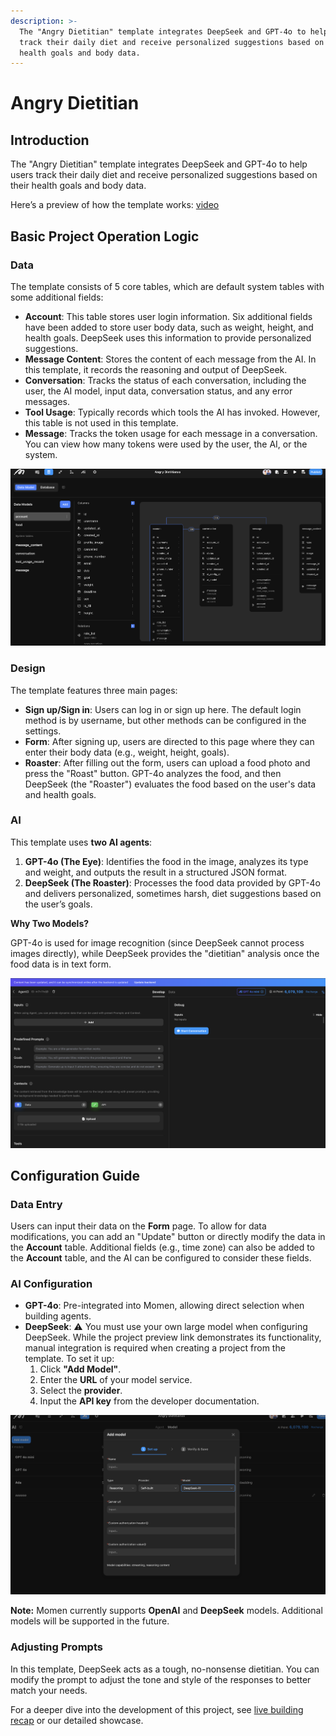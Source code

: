 ```yaml
---
description: >-
  The "Angry Dietitian" template integrates DeepSeek and GPT-4o to help users
  track their daily diet and receive personalized suggestions based on their
  health goals and body data.
---
```


# Angry Dietitian

## Introduction

The "Angry Dietitian" template integrates DeepSeek and GPT-4o to help users track their daily diet and receive personalized suggestions based on their health goals and body data.

Here’s a preview of how the template works: [video](https://youtu.be/anLKwgbjb6k)

## Basic Project Operation Logic

### Data

The template consists of 5 core tables, which are default system tables with some additional fields:

- **Account**: This table stores user login information. Six additional fields have been added to store user body data, such as weight, height, and health goals. DeepSeek uses this information to provide personalized suggestions.
- **Message Content**: Stores the content of each message from the AI. In this template, it records the reasoning and output of DeepSeek.
- **Conversation**: Tracks the status of each conversation, including the user, the AI model, input data, conversation status, and any error messages.
- **Tool Usage**: Typically records which tools the AI has invoked. However, this table is not used in this template.
- **Message**: Tracks the token usage for each message in a conversation. You can view how many tokens were used by the user, the AI, or the system.

![Database structure](../.gitbook/assets/Database.png)

### Design

The template features three main pages:

- **Sign up/Sign in**: Users can log in or sign up here. The default login method is by username, but other methods can be configured in the settings.
- **Form**: After signing up, users are directed to this page where they can enter their body data (e.g., weight, height, goals).
- **Roaster**: After filling out the form, users can upload a food photo and press the "Roast" button. GPT-4o analyzes the food, and then DeepSeek (the "Roaster") evaluates the food based on the user's data and health goals.

### AI

This template uses **two AI agents**:

1. **GPT-4o (The Eye)**: Identifies the food in the image, analyzes its type and weight, and outputs the result in a structured JSON format.
2. **DeepSeek (The Roaster)**: Processes the food data provided by GPT-4o and delivers personalized, sometimes harsh, diet suggestions based on the user’s goals.

**Why Two Models?**

GPT-4o is used for image recognition (since DeepSeek cannot process images directly), while DeepSeek provides the "dietitian" analysis once the food data is in text form.

![Agent configuration](../.gitbook/assets/Configure%20the%20Agent.png)

## Configuration Guide

### Data Entry

Users can input their data on the **Form** page. To allow for data modifications, you can add an "Update" button or directly modify the data in the **Account** table. Additional fields (e.g., time zone) can also be added to the **Account** table, and the AI can be configured to consider these fields.

### AI Configuration

- **GPT-4o**: Pre-integrated into Momen, allowing direct selection when building agents.
- **DeepSeek**: ⚠️ You must use your own large model when configuring DeepSeek. While the project preview link demonstrates its functionality, manual integration is required when creating a project from the template. To set it up:
  1. Click **"Add Model"**.
  2. Enter the **URL** of your model service.
  3. Select the **provider**.
  4. Input the **API key** from the developer documentation.

![Bring your own model](../.gitbook/assets/Bring%20your%20own%20model.png)

**Note:** Momen currently supports **OpenAI** and **DeepSeek** models. Additional models will be supported in the future.

### Adjusting Prompts

In this template, DeepSeek acts as a tough, no-nonsense dietitian. You can modify the prompt to adjust the tone and style of the responses to better match your needs.

For a deeper dive into the development of this project, see [live building recap](https://www.youtube.com/live/Voy28dhh0IU?si=8gppAY--G06YM2-o) or our detailed showcase.
